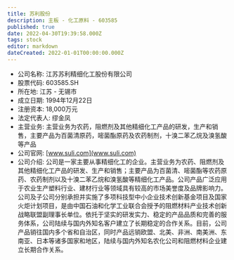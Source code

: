 ```yaml
---
title: 苏利股份
description: 主板 - 化工原料 - 603585
published: true
date: 2022-04-30T19:39:58.000Z
tags: stock
editor: markdown
dateCreated: 2022-01-01T00:00:00.000Z
---
```


- 公司名称: 江苏苏利精细化工股份有限公司
- 股票代码: 603585.SH
- 所在地: 江苏 - 无锡市
- 成立日期: 1994年12月22日
- 注册资本: 18,000万元
- 法定代表人: 缪金凤
- 主营业务: 主营业务为农药，阻燃剂及其他精细化工产品的研发，生产和销售，主要产品为百菌清原药，嘧菌酯原药及农药制剂，十溴二苯乙烷及溴氢酸等产品
- 公司官网: [www.suli.com](www.suli.com)
- 公司介绍: 公司是一家主要从事精细化工的企业。主营业务为农药、阻燃剂及其他精细化工产品的研发、生产和销售；主要产品为百菌清、嘧菌酯等农药原药、农药制剂以及十溴二苯乙烷和溴氢酸等精细化工产品。公司产品广泛应用于农业生产塑料行业、建材行业等领域具有较高的市场美誉度及品牌影响力。公司及子公司分别承担并实施了多项科技型中小企业技术创新基金项目及国家火炬计划项目，是由中国石油和化学工业联合会授予的阻燃材料产业技术创新战略联盟副理事长单位。依托于坚实的研发实力、稳定的产品品质和完善的服务体系，公司陆续与国内外知名客户建立了长期稳定的合作关系。目前，公司产品销往国内多个省和自治区，同时产品远销欧盟、北美、非洲、南美洲、东南亚、日本等诸多国家和地区，陆续与国内外知名农化公司和阻燃材料企业建立长期合作关系。


